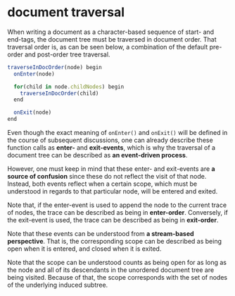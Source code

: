 
<!-- ======================================================================= -->
# document traversal

When writing a document as a character-based sequence of start- and end-tags,
the document tree must be traversed in document order. That traversal order is,
as can be seen below, a combination of the default pre-order and post-order
tree traversal.

```js
traverseInDocOrder(node) begin
  onEnter(node)

  for(child in node.childNodes) begin
    traverseInDocOrder(child)
  end

  onExit(node)
end
```

Even though the exact meaning of `onEnter()` and `onExit()` will be defined in
the course of subsequent discussions, one can already describe these function
calls as **enter-** and **exit-events**, which is why the traversal of a
document tree can be described as **an event-driven process**.

However, one must keep in mind that these enter- and exit-events are
**a source of confusion** since these do not reflect the visit of that node.
Instead, both events reflect when a certain scope, which must be understood
in regards to that particular node, will be entered and exited.

Note that, if the enter-event is used to append the node to the current trace
of nodes, the trace can be described as being in **enter-order**. Conversely,
if the exit-event is used, the trace can be described as being in **exit-order**.

Note that these events can be understood from **a stream-based perspective**.
That is, the corresponding scope can be described as being open when it is
entered, and closed when it is exited.

Note that the scope can be understood counts as being open for as long as the
node and all of its descendants in the unordered document tree are being
visited. Because of that, the scope corresponds with the set of nodes of the
underlying induced subtree.
